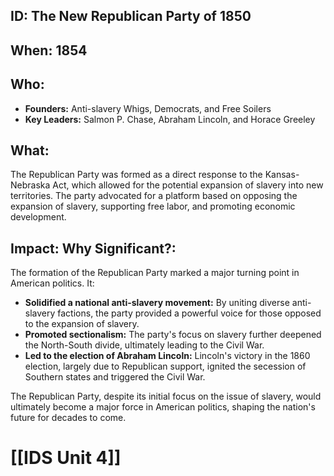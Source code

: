 ## ID: The New Republican Party of 1850

## When: 1854

## Who: 
* **Founders:**  Anti-slavery Whigs, Democrats, and Free Soilers
* **Key Leaders:** Salmon P. Chase,  Abraham Lincoln,  and Horace Greeley

## What:
The Republican Party was formed as a direct response to the Kansas-Nebraska Act, which allowed for the potential expansion of slavery into new territories. The party advocated for a platform based on opposing the expansion of slavery,  supporting free labor, and promoting economic development. 

## Impact: Why Significant?:
The formation of the Republican Party marked a major turning point in American politics. It:

* **Solidified a national anti-slavery movement:** By uniting diverse anti-slavery factions, the party provided a powerful voice for those opposed to the expansion of slavery.
* **Promoted sectionalism:**  The party's focus on slavery further deepened the North-South divide, ultimately leading to the Civil War.
* **Led to the election of Abraham Lincoln:** Lincoln's victory in the 1860 election, largely due to Republican support, ignited the secession of Southern states and triggered the Civil War.

The Republican Party, despite its initial focus on the issue of slavery, would ultimately become a major force in American politics, shaping the nation's future for decades to come. 

# [[IDS Unit 4]]